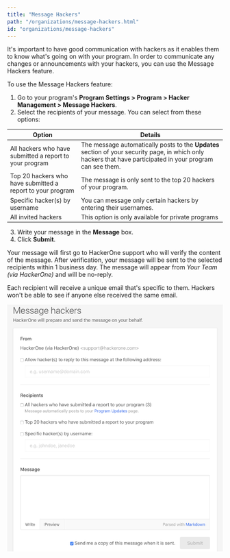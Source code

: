 ```yaml
---
title: "Message Hackers"
path: "/organizations/message-hackers.html"
id: "organizations/message-hackers"
---
```


It's important to have good communication with hackers as it enables them to know what's going on with your program. In order to communicate any changes or announcements with your hackers, you can use the Message Hackers feature.

To use the Message Hackers feature:
1. Go to your program's **Program Settings > Program > Hacker Management > Message Hackers**.
2. Select the recipients of your message. You can select from these options:

Option | Details
------ | -------
All hackers who have submitted a report to your program | The message automatically posts to the **Updates** section of your security page, in which only hackers that have participated in your program can see them.
Top 20 hackers who have submitted a report to your program | The message is only sent to the top 20 hackers of your program.
Specific hacker(s) by username | You can message only certain hackers by entering their usernames.
All invited hackers | This option is only available for private programs

3. Write your message in the **Message** box.
4. Click **Submit**.

Your message will first go to HackerOne support who will verify the content of the message. After verification, your message will be sent to the selected recipients within 1 business day. The message will appear from *Your Team (via HackerOne)* and will be no-reply.

Each recipient will receive a unique email that's specific to them. Hackers won't be able to see if anyone else received the same email.

![message hackers UI](./images/message-hackers-2.png)
